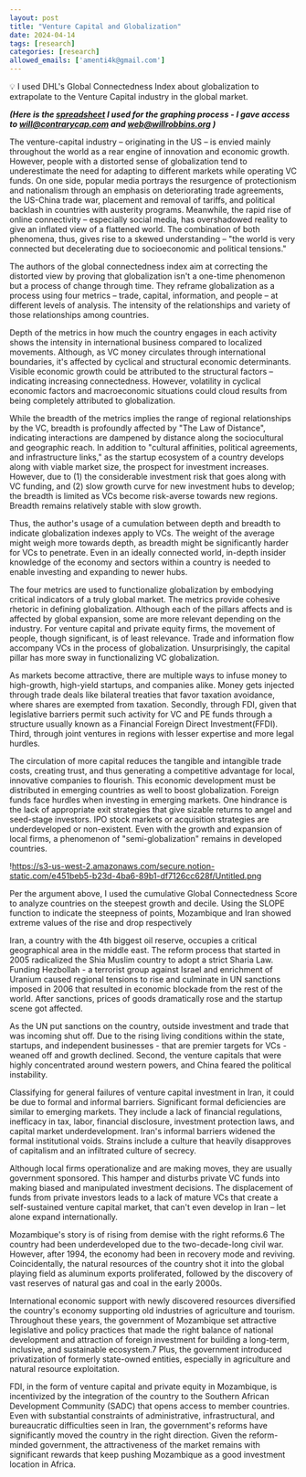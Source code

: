```yaml
---
layout: post
title: "Venture Capital and Globalization"
date: 2024-04-14
tags: [research]
categories: [research]
allowed_emails: ['amenti4k@gmail.com']
---
```

<aside>
💡 I used DHL's Global Connectedness Index about globalization to extrapolate to the Venture Capital industry in the global market.

</aside>

***(Here is the [spreadsheet](https://docs.google.com/spreadsheets/d/1W9slTx1hY4BK7HC6NdAoeVuwZO0c_q0D-QGF9vfSEg0/edit?usp=sharing) I used for the graphing process - I gave access to [will@contrarycap.com](mailto:will@contrarycap.com) and [web@willrobbins.org](mailto:web@willrobbins.org) )*** 

The venture-capital industry – originating in the US – is envied mainly throughout the world as a rear engine of innovation and economic growth. However, people with a distorted sense of globalization tend to underestimate the need for adapting to different markets while operating VC funds. On one side, popular media portrays the resurgence of protectionism and nationalism through an emphasis on deteriorating trade agreements, the US-China trade war, placement and removal of tariffs, and political backlash in countries with austerity programs. Meanwhile, the rapid rise of online connectivity – especially social media, has overshadowed reality to give an inflated view of a flattened world. The combination of both phenomena, thus, gives rise to a skewed understanding – "the world is very connected but decelerating due to socioeconomic and political tensions." 

The authors of the global connectedness index aim at correcting the distorted view by proving that globalization isn't a one-time phenomenon but a process of change through time. They reframe globalization as a process using four metrics – trade, capital, information, and people – at different levels of analysis. The intensity of the relationships and variety of those relationships among countries.

Depth of the metrics in how much the country engages in each activity shows the intensity in international business compared to localized movements. Although, as VC money circulates through international boundaries, it's affected by cyclical and structural economic determinants. Visible economic growth could be attributed to the structural factors – indicating increasing connectedness. However, volatility in cyclical economic factors and macroeconomic situations could cloud results from being completely attributed to globalization.

While the breadth of the metrics implies the range of regional relationships by the VC, breadth is profoundly affected by "The Law of Distance", indicating interactions are dampened by distance along the sociocultural and geographic reach. In addition to "cultural affinities, political agreements, and infrastructure links," as the startup ecosystem of a country develops along with viable market size, the prospect for investment increases. However, due to (1) the considerable investment risk that goes along with VC funding, and (2) slow growth curve for new investment hubs to develop; the breadth is limited as VCs become risk-averse towards new regions. Breadth remains relatively stable with slow growth.

Thus, the author's usage of a cumulation between depth and breadth to indicate globalization indexes apply to VCs. The weight of the average might weigh more towards depth, as breadth might be significantly harder for VCs to penetrate. Even in an ideally connected world, in-depth insider knowledge of the economy and sectors within a country is needed to enable investing and expanding to newer hubs.

The four metrics are used to functionalize globalization by embodying critical indicators of a truly global market. The metrics provide cohesive rhetoric in defining globalization. Although each of the pillars affects and is affected by global expansion, some are more relevant depending on the industry. For venture capital and private equity firms, the movement of people, though significant, is of least relevance. Trade and information flow accompany VCs in the process of globalization. Unsurprisingly, the capital pillar has more sway in functionalizing VC globalization.

As markets become attractive, there are multiple ways to infuse money to high-growth, high-yield startups, and companies alike. Money gets injected through trade deals like bilateral treaties that favor taxation avoidance, where shares are exempted from taxation. Secondly, through FDI, given that legislative barriers permit such activity for VC and PE funds through a structure usually known as a Financial Foreign Direct Investment(FFDI). Third, through joint ventures in regions with lesser expertise and more legal hurdles.

The circulation of more capital reduces the tangible and intangible trade costs, creating trust, and thus generating a competitive advantage for local, innovative companies to flourish. This economic development must be distributed in emerging countries as well to boost globalization. Foreign funds face hurdles when investing in emerging markets. One hindrance is the lack of appropriate exit strategies that give sizable returns to angel and seed-stage investors. IPO stock markets or acquisition strategies are underdeveloped or non-existent. Even with the growth and expansion of local firms, a phenomenon of "semi-globalization" remains in developed countries.

!https://s3-us-west-2.amazonaws.com/secure.notion-static.com/e451beb5-b23d-4ba6-89b1-df7126cc628f/Untitled.png

 

Per the argument above, I used the cumulative Global Connectedness Score to analyze countries on the steepest growth and decile. Using the SLOPE function to indicate the steepness of points, Mozambique and Iran showed extreme values of the rise and drop respectively

Iran, a country with the 4th biggest oil reserve, occupies a critical geographical area in the middle east. The reform process that started in 2005 radicalized the Shia Muslim country to adopt a strict Sharia Law. Funding Hezbollah - a terrorist group against Israel and enrichment of Uranium caused regional tensions to rise and culminate in UN sanctions imposed in 2006 that resulted in economic blockade from the rest of the world. After sanctions, prices of goods dramatically rose and the startup scene got affected.

As the UN put sanctions on the country, outside investment and trade that was incoming shut off. Due to the rising living conditions within the state, startups, and independent businesses - that are premier targets for VCs - weaned off and growth declined. Second, the venture capitals that were highly concentrated around western powers, and China feared the political instability.

Classifying for general failures of venture capital investment in Iran, it could be due to formal and informal barriers. Significant formal deficiencies are similar to emerging markets. They include a lack of financial regulations, inefficacy in tax, labor, financial disclosure, investment protection laws, and capital market underdevelopment. Iran's informal barriers widened the formal institutional voids. Strains include a culture that heavily disapproves of capitalism and an infiltrated culture of secrecy.

Although local firms operationalize and are making moves, they are usually government sponsored. This hamper and disturbs private VC funds into making biased and manipulated investment decisions. The displacement of funds from private investors leads to a lack of mature VCs that create a self-sustained venture capital market, that can't even develop in Iran – let alone expand internationally.

Mozambique's story is of rising from demise with the right reforms.6 The country had been underdeveloped due to the two-decade-long civil war. However, after 1994, the economy had been in recovery mode and reviving. Coincidentally, the natural resources of the country shot it into the global playing field as aluminum exports proliferated, followed by the discovery of vast reserves of natural gas and coal in the early 2000s. 

International economic support with newly discovered resources diversified the country's economy supporting old industries of agriculture and tourism. Throughout these years, the government of Mozambique set attractive legislative and policy practices that made the right balance of national development and attraction of foreign investment for building a long-term, inclusive, and sustainable ecosystem.7 Plus, the government introduced privatization of formerly state-owned entities, especially in agriculture and natural resource exploitation.

FDI, in the form of venture capital and private equity in Mozambique, is incentivized by the integration of the country to the Southern African Development Community (SADC) that opens access to member countries.  Even with substantial constraints of administrative, infrastructural, and bureaucratic difficulties seen in Iran,
the government's reforms have significantly moved the country in the right direction. Given the reform-minded government, the attractiveness of the market remains with significant rewards that keep pushing Mozambique as a good investment location in Africa.
